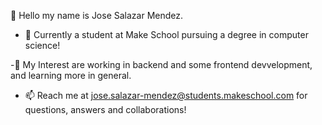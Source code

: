 👋 Hello my name is Jose Salazar Mendez.


- 🌱 Currently a student at Make School pursuing a degree in computer science!


-🥇 My Interest are working in backend and some frontend devvelopment, and learning more in general.


- 📫 Reach me at jose.salazar-mendez@students.makeschool.com for questions, answers and collaborations!
